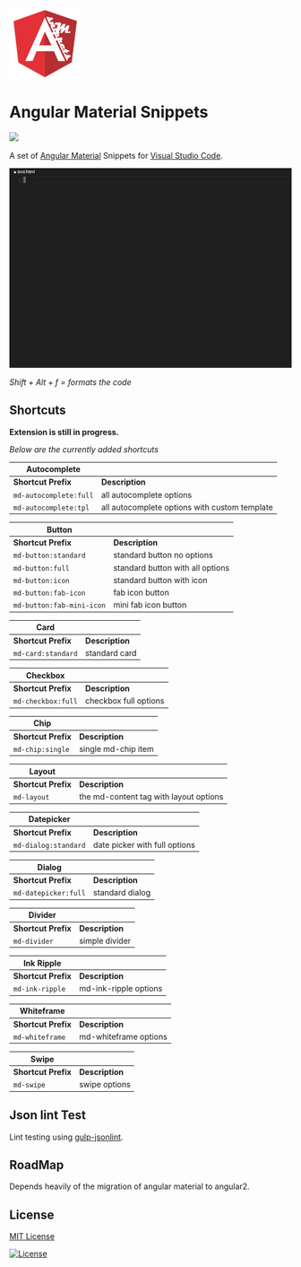 ![](images/icon.png)

# Angular Material Snippets

<img src="https://gerdi.visualstudio.com/DefaultCollection/_apis/public/build/definitions/1f9f9a18-b192-4a1e-aee8-858193d76db5/2/badge">

A set of [Angular Material](https://material.angularjs.org/latest) Snippets for [Visual Studio Code](https://code.visualstudio.com/). 

![](images/example.gif)

*Shift + Alt + f =  formats the code*

## Shortcuts

**Extension is still in progress.**

*Below are the currently added shortcuts*

| Autocomplete | |
|---|---|
| **Shortcut Prefix** | **Description** |
|`md-autocomplete:full` | all autocomplete options|
|`md-autocomplete:tpl` | all autocomplete options with custom template|

| Button | |
|---|---|
|**Shortcut Prefix** | **Description** |
|`md-button:standard` | standard button no options|
|`md-button:full` | standard button with all options|
|`md-button:icon` | standard button with icon|
|`md-button:fab-icon` | fab icon button|
|`md-button:fab-mini-icon` | mini fab icon button|

| Card | |
|---|---|
|**Shortcut Prefix** | **Description** |
|`md-card:standard` | standard card|

| Checkbox | |
|---|---|
|**Shortcut Prefix** | **Description** |
|`md-checkbox:full` | checkbox full options|

| Chip | |
|---|---|
|**Shortcut Prefix** | **Description** |
|`md-chip:single` |  single md-chip item|

| Layout | |
|---|---|
|**Shortcut Prefix** | **Description** |
|`md-layout` |  the md-content tag with layout options|

| Datepicker | |
|---|---|
|**Shortcut Prefix** | **Description** |
|`md-dialog:standard` |  date picker with full options|

| Dialog | |
|---|---|
|**Shortcut Prefix** | **Description** |
|`md-datepicker:full` |  standard dialog|

| Divider | |
|---|---|
|**Shortcut Prefix** | **Description** |
|`md-divider` |  simple divider|

| Ink Ripple | |
|---|---|
|**Shortcut Prefix** | **Description** |
|`md-ink-ripple` | md-ink-ripple options|

| Whiteframe | |
|---|---|
|**Shortcut Prefix** | **Description** |
|`md-whiteframe` | md-whiteframe options|

| Swipe | |
|---|---|
|**Shortcut Prefix** | **Description** |
|`md-swipe` | swipe options|


## Json lint Test
Lint testing using [gulp-jsonlint](https://www.npmjs.com/package/gulp-jsonlint).

## RoadMap
Depends heavily of the migration of angular material to angular2.

## License

[MIT License] 

[![License][license-badge]][MIT License]

[MIT License]: http://en.wikipedia.org/wiki/MIT_License
[license-badge]: https://img.shields.io/badge/license-MIT-blue.svg
